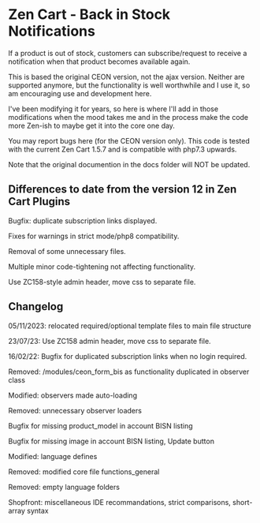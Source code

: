 # Zen Cart - Back in Stock Notifications
If a product is out of stock, customers can subscribe/request to receive a notification when that product becomes available again.

This is based the original CEON version, not the ajax version. Neither are supported anymore, but the functionality is well worthwhile and I use it, so am encouraging use and development here.

I've been modifying it for years, so here is where I'll add in those modifications when the mood takes me and in the process make the code more Zen-ish to maybe get it into the core one day.

You may report bugs here (for the CEON version only). This code is tested with the current Zen Cart 1.5.7 and is compatible with php7.3 upwards.

Note that the original documention in the docs folder will NOT be updated.

## Differences to date from the version 12 in Zen Cart Plugins

Bugfix: duplicate subscription links displayed.

Fixes for warnings in strict mode/php8 compatibility.

Removal of some unnecessary files.

Multiple minor code-tightening not affecting functionality.

Use ZC158-style admin header, move css to separate file.

## Changelog
05/11/2023: relocated required/optional template files to main file structure

23/07/23:
Use ZC158 admin header, move css to separate file.

16/02/22:
Bugfix for duplicated subscription links when no login required.

Removed: /modules/ceon_form_bis as functionality duplicated in observer class

Modified: observers made auto-loading

Removed: unnecessary observer loaders 

Bugfix for missing product_model in account BISN listing

Bugfix for missing image in account BISN listing, Update button

Modified: language defines

Removed: modified core file functions_general

Removed: empty language folders

Shopfront: miscellaneous IDE recommandations, strict comparisons, short-array syntax
